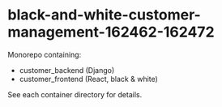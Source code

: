 # black-and-white-customer-management-162462-162472

Monorepo containing:
- customer_backend (Django)
- customer_frontend (React, black & white)

See each container directory for details.
